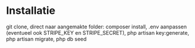 <h1> Installatie </h1>

<p> git clone, direct naar aangemakte folder: composer install, .env aanpassen (eventueel ook STRIPE_KEY en STRIPE_SECRET), php artisan key:generate, php artisan migrate, php db seed </p>



